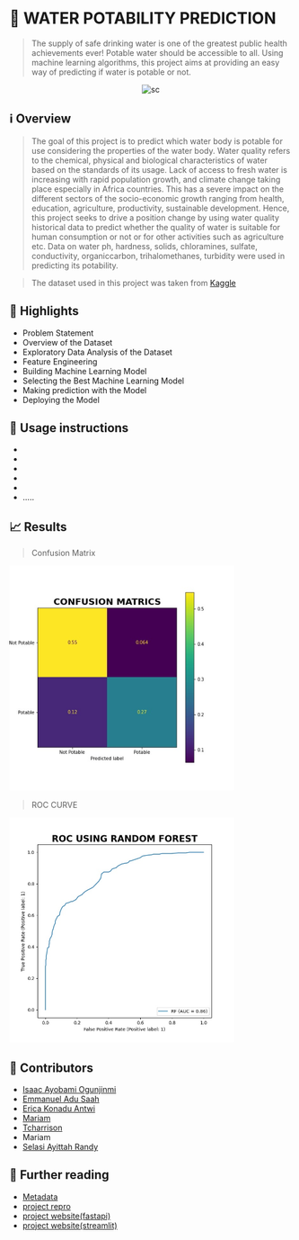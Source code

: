 # 🚰 WATER POTABILITY PREDICTION

> The supply of safe drinking water is one of the greatest public health achievements ever! Potable water should be accessible to all. Using machine learning algorithms, this project aims at providing an easy way of predicting if water is potable or not.




<p align="center">
    <img width = "350" alt = "sc" class="center" src= "https://user-images.githubusercontent.com/42063516/180430745-25c91d4e-0a55-40ce-95a8-de07e9185122.jpg" / >
    
</p>
 
 

##  ℹ️ Overview 
>  The goal of this project is to predict which water body is potable for use considering the properties of the water body.
>  Water quality refers to the chemical, physical and biological characteristics of water based on the standards of its usage. Lack of access to fresh water is increasing with rapid population growth, and climate change taking place especially in Africa countries. This has  a severe impact on the different sectors of the socio-economic growth ranging from health, education, agriculture, productivity, sustainable development. Hence, this project seeks to drive a position change by using water quality historical data to predict whether the quality of water is suitable for human consumption or not or for other activities such as agriculture etc. 
> Data on water ph, hardness, solids, chloramines, sulfate, conductivity, organiccarbon, trihalomethanes, turbidity were used in predicting its potability.

> The dataset used in this project was taken from [Kaggle](https://www.kaggle.com/datasets/adityakadiwal/water-potability)
 

## 🌟 Highlights 


- Problem Statement
- Overview of the Dataset
- Exploratory Data Analysis of the Dataset
- Feature Engineering
- Building Machine Learning Model
- Selecting the Best Machine Learning Model
- Making prediction with the Model
- Deploying the Model





## 🚀 Usage instructions

- 
-
-
-
-
- .....

## 📈 Results
> Confusion Matrix


<img src="report/visual/confusion_matrix.jpg" width="400" height="400">

> ROC CURVE
 
<img src="report/visual/rocauc_curve.jpg" width="400" height="400">




## 👥 Contributors

- [Isaac Ayobami Ogunjinmi](https://github.com/akinyosoyeisaac)
- [Emmanuel Adu Saah](https://github.com/kweku-annan)
- [Erica Konadu Antwi](https://github.com/ericakonadu)
- [Mariam](https://github.com/mariam-cl)
- [Tcharrison](https://github.com/tcharrisson)
- Mariam
- [Selasi Ayittah Randy](https://github.com/Selasi3)

## 📖 Further reading

-  <a href="references\metadata.md"> Metadata </a>
-  [project repro](https://github.com/akinyosoyeisaac/Water_Portability_Prediction)
- [project website(fastapi)](https://water-potability-pred-01.herokuapp.com/docs#/default/prediction_predict_post)
- [project website(streamlit)](https://akinyosoyeisaac-water-portabili-deploymentwater-pota-app-shb41p.streamlitapp.com/)

